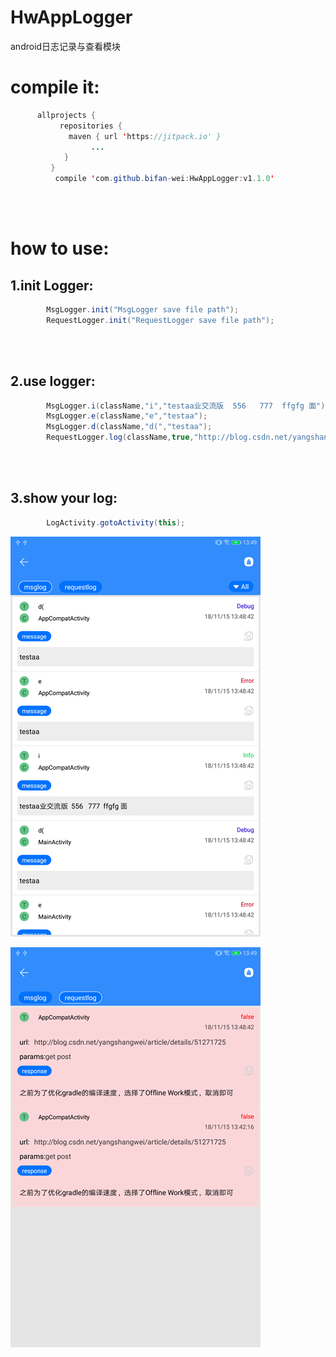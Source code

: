 # HwAppLogger
android日志记录与查看模块

# compile it:
```java
      allprojects {
           repositories {
             maven { url 'https://jitpack.io' }
                  ...
            }
         }
          compile 'com.github.bifan-wei:HwAppLogger:v1.1.0'
 ```
<br>
<br>

# how to use:

## 1.init Logger:
```java
        MsgLogger.init("MsgLogger save file path");
        RequestLogger.init("RequestLogger save file path");
```

<br>
<br>

## 2.use logger:
```java
        MsgLogger.i(className,"i","testaa业交流版  556   777  ffgfg 面");
        MsgLogger.e(className,"e","testaa");
        MsgLogger.d(className,"d(","testaa");
        RequestLogger.log(className,true,"http://blog.csdn.net/yangshangwei/article/details/51271725","get post ","之前为了优           化gradle的编译速度，选择了Offline Work模式，取消即可");
```
<br>
<br>

## 3.show your log:
```java
        LogActivity.gotoActivity(this);
```

![image](https://github.com/bifan-wei/HwAppLogger/blob/master/ic_msglogger.png)

![image](https://github.com/bifan-wei/HwAppLogger/blob/master/ic_requestlogger.png)
